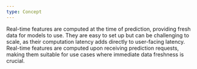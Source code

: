 ```yaml
---
type: Concept
---
```


Real-time features are computed at the time of prediction, providing fresh data for models to use. They are easy to set up but can be challenging to scale, as their computation latency adds directly to user-facing latency. Real-time features are computed upon receiving prediction requests, making them suitable for use cases where immediate data freshness is crucial.